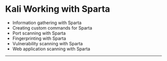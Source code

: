 # Kali Working with Sparta

* Information gathering with Sparta
* Creating custom commands for Sparta
* Port scanning with Sparta
* Fingerprinting with Sparta
* Vulnerability scanning with Sparta
* Web application scanning with Sparta

---
